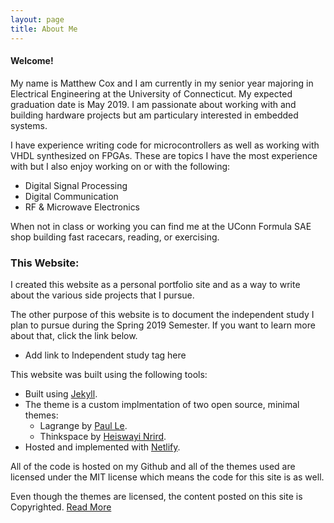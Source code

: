 ```yaml
---
layout: page
title: About Me
---
```


#### Welcome!

My name is Matthew Cox and I am currently in my senior year majoring in Electrical Engineering at the University of Connecticut. My expected graduation date is May 2019. I am passionate about working with and building hardware projects but am particulary interested in embedded systems. 

I have experience writing code for microcontrollers as well as working with VHDL synthesized on FPGAs. These are topics I have the most experience with but I also enjoy working on or with the following:

- Digital Signal Processing
- Digital Communication
- RF & Microwave Electronics

When not in class or working you can find me at the UConn Formula SAE shop building fast racecars, reading, or exercising.

### This Website:

I created this website as a personal portfolio site and as a way to write about the various side projects that I pursue.

The other purpose of this website is to document the independent study I plan to pursue during the Spring 2019 Semester. If you want to learn more about that, click the link below.

* Add link to Independent study tag here

This website was built using the following tools:
- Built using [Jekyll](https://jekyllrb.com/).
- The theme is a custom implmentation of two open source, minimal themes:
	- Lagrange by [Paul Le](https://github.com/LeNPaul/).
	- Thinkspace by [Heiswayi Nrird](https://github.com/heiswayi).
- Hosted and implemented with [Netlify](https://www.netlify.com/).

All of the code is hosted on my Github and all of the themes used are licensed under the MIT license which means the code for this site is as well.

Even though the themes are licensed, the content posted on this site is Copyrighted. [Read More](https://github.com/mcox53/portfolio-website-jekyll/blob/gh-pages/LICENSE.md)
